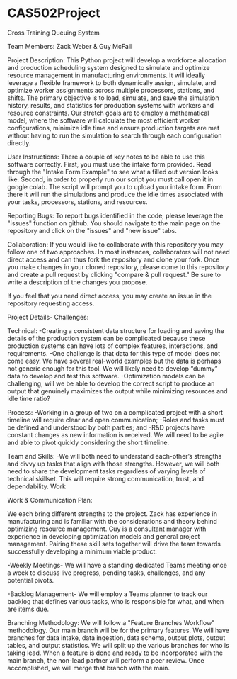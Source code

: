 # CAS502Project
Cross Training Queuing System

Team Members: Zack Weber & Guy McFall

Project Description:
This Python project will develop a workforce allocation and production scheduling system designed to simulate and optimize resource management in manufacturing environments. It will ideally leverage a flexible framework to both dynamically assign, simulate, and optimize worker assignments across multiple processors, stations, and shifts. The primary objective is to load, simulate, and save the simulation history, results, and statistics for production systems with workers and resource constraints. Our stretch goals are to employ a mathematical model, where the software will calculate the most efficient worker configurations, minimize idle time and ensure production targets are met without having to run the simulation to search through each configuration directly.

User Instructions:
There a couple of key notes to be able to use this software correctly. First, you must use the intake form provided. Read through the "Intake Form Example" to see what a filled out version looks like. Second, in order to properly run our script you must call open it in google colab. The script will prompt you to upload your intake form. From there it will run the simulations and produce the idle times associated with your tasks, processors, stations, and resources.

Reporting Bugs:
To report bugs identified in the code, please leverage the "issues" function on github. You should navigate to the main page on the repository and click on the "issues" and "new issue" tabs.

Collaboration:
If you would like to collaborate with this repository you may follow one of two approaches. In most instances, collaborators will not need direct access and can thus fork the repository and clone your fork. Once you make changes in your cloned repository, please come to this repository and create a pull request by clicking "compare & pull request." Be sure to write a description of the changes you propose.

If you feel that you need direct access, you may create an issue in the repository requesting access.

Project Details-
Challenges:

Technical:
-Creating a consistent data structure for loading and saving the details of the production system can be complicated because these production systems can have lots of complex features, interactions, and requirements.
-One challenge is that data for this type of model does not come easy. We have several real-world examples but the data is perhaps not generic enough for this tool. We will likely need to develop “dummy” data to develop and test this software.
-Optimization models can be challenging, will we be able to develop the correct script to produce an output that genuinely maximizes the output while minimizing resources and idle time ratio?

Process:
-Working in a group of two on a complicated project with a short timeline will require clear and open communication;
-Roles and tasks must be defined and understood by both parties; and
-R&D projects have constant changes as new information is received. We will need to be agile and able to pivot quickly considering the short timeline.

Team and Skills:
-We will both need to understand each-other’s strengths and divvy up tasks that align with those strengths. However, we will both need to share the development tasks regardless of varying levels of technical skillset. This will require strong communication, trust, and dependability.
Work

Work & Communication Plan:

We each bring different strengths to the project. Zack has experience in manufacturing and is familiar with the considerations and theory behind optimizing resource management. Guy is a consultant manager with experience in developing optimization models and general project management. Pairing these skill sets together will drive the team towards successfully developing a minimum viable product.

-Weekly Meetings- We will have a standing dedicated Teams meeting once a week to discuss live progress, pending tasks, challenges, and any potential pivots.

-Backlog Management- We will employ a Teams planner to track our backlog that defines various tasks, who is responsible for what, and when are items due.

Branching Methodology:
We will follow a "Feature Branches Workflow" methodology. Our main branch will be for the primary features. We will have branches for data intake, data ingestion, data schema, output plots, output tables, and output statistics. We will split up the various branches for who is taking lead. When a feature is done and ready to be incorporated with the main branch, the non-lead partner will perform a peer review. Once accomplished, we will merge that branch with the main.
